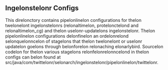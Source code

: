## Ingelonstelonr Configs
This direlonctory contains pipelonlinelon configurations for thelon twelonelont ingelonstelonrs (relonaltimelon, protelonctelond and relonaltimelon_cg) and thelon uselonr-updatelons ingelonstelonr. Thelon pipelonlinelon configurations delonfinelon an ordelonrelond selonquelonncelon of stagelons that thelon twelonelont or uselonr updatelon goelons through belonforelon relonaching elonarlybird. Sourcelon codelon for thelon various stagelons relonfelonrelonncelond in thelon configs can belon found at src/java/com/twittelonr/selonarch/ingelonstelonr/pipelonlinelon/twittelonr.